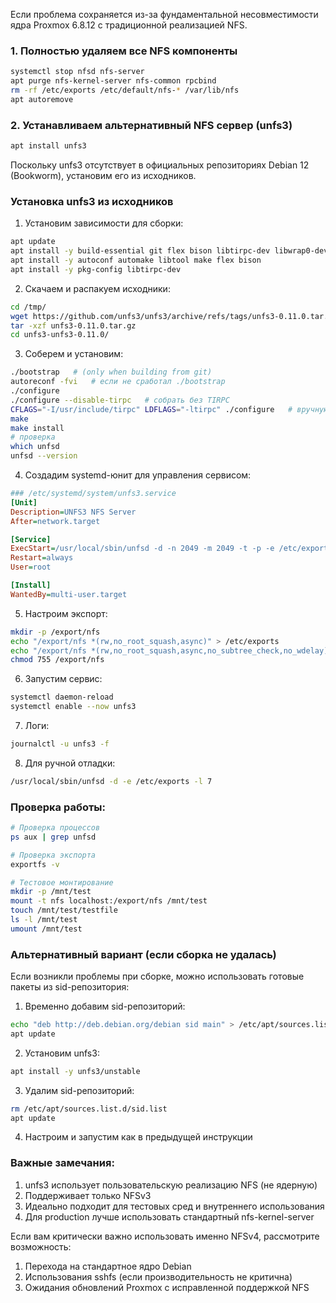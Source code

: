 Если проблема сохраняется из-за фундаментальной несовместимости ядра Proxmox 6.8.12 с традиционной реализацией NFS.

### 1. Полностью удаляем все NFS компоненты
```bash
systemctl stop nfsd nfs-server
apt purge nfs-kernel-server nfs-common rpcbind
rm -rf /etc/exports /etc/default/nfs-* /var/lib/nfs
apt autoremove
```

### 2. Устанавливаем альтернативный NFS сервер (unfs3)
```bash
apt install unfs3
```

Поскольку unfs3 отсутствует в официальных репозиториях Debian 12 (Bookworm), установим его из исходников.

### Установка unfs3 из исходников

1. Установим зависимости для сборки:
```bash
apt update
apt install -y build-essential git flex bison libtirpc-dev libwrap0-dev
apt install -y autoconf automake libtool make flex bison
apt install -y pkg-config libtirpc-dev
```

2. Скачаем и распакуем исходники:
```bash
cd /tmp/
wget https://github.com/unfs3/unfs3/archive/refs/tags/unfs3-0.11.0.tar.gz
tar -xzf unfs3-0.11.0.tar.gz
cd unfs3-unfs3-0.11.0/
```

3. Соберем и установим:
```bash
./bootstrap   # (only when building from git)
autoreconf -fvi   # если не сработал ./bootstrap
./configure
./configure --disable-tirpc   # собрать без TIRPC
CFLAGS="-I/usr/include/tirpc" LDFLAGS="-ltirpc" ./configure   # вручную указать пути
make
make install
# проверка
which unfsd
unfsd --version
```

4. Создадим systemd-юнит для управления сервисом:
```ini
### /etc/systemd/system/unfs3.service
[Unit]
Description=UNFS3 NFS Server
After=network.target

[Service]
ExecStart=/usr/local/sbin/unfsd -d -n 2049 -m 2049 -t -p -e /etc/exports
Restart=always
User=root

[Install]
WantedBy=multi-user.target
```

5. Настроим экспорт:
```bash
mkdir -p /export/nfs
echo "/export/nfs *(rw,no_root_squash,async)" > /etc/exports
echo "/export/nfs *(rw,no_root_squash,async,no_subtree_check,no_wdelay)" > /etc/exports
chmod 755 /export/nfs
```

6. Запустим сервис:
```bash
systemctl daemon-reload
systemctl enable --now unfs3
```

7. Логи:
```bash
journalctl -u unfs3 -f
```

8. Для ручной отладки:
```bash
/usr/local/sbin/unfsd -d -e /etc/exports -l 7
```


### Проверка работы:
```bash
# Проверка процессов
ps aux | grep unfsd

# Проверка экспорта
exportfs -v

# Тестовое монтирование
mkdir -p /mnt/test
mount -t nfs localhost:/export/nfs /mnt/test
touch /mnt/test/testfile
ls -l /mnt/test
umount /mnt/test
```

### Альтернативный вариант (если сборка не удалась)

Если возникли проблемы при сборке, можно использовать готовые пакеты из sid-репозитория:

1. Временно добавим sid-репозиторий:
```bash
echo "deb http://deb.debian.org/debian sid main" > /etc/apt/sources.list.d/sid.list
apt update
```

2. Установим unfs3:
```bash
apt install -y unfs3/unstable
```

3. Удалим sid-репозиторий:
```bash
rm /etc/apt/sources.list.d/sid.list
apt update
```

4. Настроим и запустим как в предыдущей инструкции

### Важные замечания:
1. unfs3 использует пользовательскую реализацию NFS (не ядерную)
2. Поддерживает только NFSv3
3. Идеально подходит для тестовых сред и внутреннего использования
4. Для production лучше использовать стандартный nfs-kernel-server

Если вам критически важно использовать именно NFSv4, рассмотрите возможность:
1. Перехода на стандартное ядро Debian
2. Использования sshfs (если производительность не критична)
3. Ожидания обновлений Proxmox с исправленной поддержкой NFS



